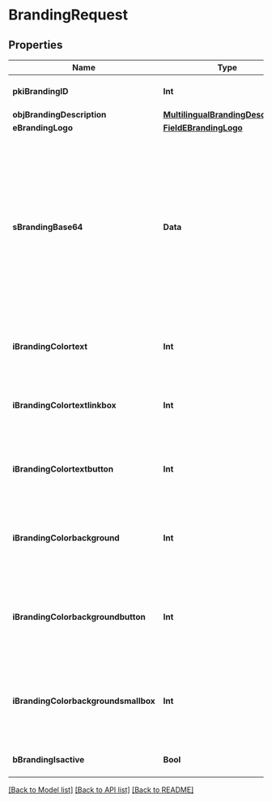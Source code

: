 # BrandingRequest

## Properties
Name | Type | Description | Notes
------------ | ------------- | ------------- | -------------
**pkiBrandingID** | **Int** | The unique ID of the Branding | [optional] 
**objBrandingDescription** | [**MultilingualBrandingDescription**](MultilingualBrandingDescription.md) |  | 
**eBrandingLogo** | [**FieldEBrandingLogo**](FieldEBrandingLogo.md) |  | 
**sBrandingBase64** | **Data** | The Base64 encoded binary content of the branding logo. This need to match image type selected in eBrandingLogo if you supply an image. If you select &#39;Default&#39;, the logo will be deleted and the default one will be used. | [optional] 
**iBrandingColortext** | **Int** | The color of the text. This is a RGB color converted into integer | 
**iBrandingColortextlinkbox** | **Int** | The color of the text in the link box. This is a RGB color converted into integer | 
**iBrandingColortextbutton** | **Int** | The color of the text in the button. This is a RGB color converted into integer | 
**iBrandingColorbackground** | **Int** | The color of the background. This is a RGB color converted into integer | 
**iBrandingColorbackgroundbutton** | **Int** | The color of the background of the button. This is a RGB color converted into integer | 
**iBrandingColorbackgroundsmallbox** | **Int** | The color of the background of the small box. This is a RGB color converted into integer | 
**bBrandingIsactive** | **Bool** | Whether the Branding is active or not | 

[[Back to Model list]](../README.md#documentation-for-models) [[Back to API list]](../README.md#documentation-for-api-endpoints) [[Back to README]](../README.md)


